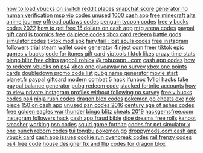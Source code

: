 <a href="https://lookerstudio.google.com/reporting/08a4e06b-b4b6-4b97-a88b-579d8b30a001/page/DjD">how to load vbucks on switch</a>
<a href="https://lookerstudio.google.com/reporting/542712b1-f5e0-4463-870e-744b029dd1b9/page/cmFIC">reddit places</a>
<a href="https://lookerstudio.google.com/reporting/b39118ba-b230-43c3-8ff9-b70f38b995dc/page/DjD">snapchat score generator no human verification</a>
<a href="https://lookerstudio.google.com/reporting/3b5c08ee-a306-4b77-9507-4086546330c8/page/DjD">msp vip codes unused</a>
<a href="https://lookerstudio.google.com/reporting/b340f221-81d2-4c4f-ae56-8eff63ce8948/page/YTT9C">1000 cash app</a>
<a href="https://lookerstudio.google.com/reporting/27cda08c-70aa-4f4b-bf0a-12208eaa8bf8/page/DjD">free minecraft alts</a>
<a href="https://lookerstudio.google.com/reporting/1ba818e9-2835-4a18-a3f3-4905bdd5e488/page/DjD">anime journey</a>
<a href="https://lookerstudio.google.com/s/mjPl4-_ttok">offroad outlaws codes</a>
<a href="https://lookerstudio.google.com/reporting/366a8503-31c6-4a1e-ba4c-6a7f174899d2/page/DjD">penguin tycoon codes</a>
<a href="https://lookerstudio.google.com/reporting/cb8614ff-693e-41cd-af9e-885ac5eb5b13/page/DjD">free v bucks codes 2022</a>
<a href="https://lookerstudio.google.com/reporting/47066364-dc2d-4f56-8a47-8ddc9e400ee7/page/1M">how to get free 15 dollars on cash app</a>
<a href="https://lookerstudio.google.com/reporting/e0219b26-6533-4196-b46c-afe485fd91c1/page/DjD">mtg arena codes</a>
<a href="https://lookerstudio.google.com/reporting/578fe94a-2302-46c3-9211-140098874fd6/page/DjD">paypal gift card</a>
<a href="https://lookerstudio.google.com/reporting/fdf8995a-b8b4-4376-9887-856bd1217303/page/DjD">is toomics free</a>
<a href="https://lookerstudio.google.com/reporting/17e69bdc-8be7-4787-90ad-799e7b489e51?s=liw51aZIlQU">da piece codes</a>
<a href="https://lookerstudio.google.com/reporting/5e72f757-2faf-4a6d-98ca-9595a48fbd86/page/DjD">xbox card redeem</a>
<a href="https://lookerstudio.google.com/reporting/4a59b910-d7ed-4b4f-9f73-e032393686a2/page/DjD">battle gods simulator codes</a>
<a href="https://lookerstudio.google.com/reporting/e34a3a27-c0ad-44c8-b22b-7004d52db9bc/page/DjD">tiktok mod apk</a>
<a href="https://lookerstudio.google.com/reporting/12cfc4e2-47de-4d1d-bef7-4275f59bbe3f/page/DjD">fairy tail : lost souls codes</a>
<a href="https://lookerstudio.google.com/reporting/ab7e123c-1450-40b3-8dc1-90150d345294/page/DjD">free instagram followers trial</a>
<a href="https://lookerstudio.google.com/reporting/2ff630e5-3113-43e0-9246-5d7e9f239a48/page/DjD">steam wallet code generator</a>
<a href="https://lookerstudio.google.com/reporting/2fedbdc3-4d08-4a2c-87ed-dadf0cb44763/page/XnwAD">4inject com</a>
<a href="https://lookerstudio.google.com/reporting/765feef9-2a11-4423-9676-1c5a5ab26634/page/DjD">freer tiktok</a>
<a href="https://lookerstudio.google.com/reporting/702a4eb3-9a4c-4ab6-8189-c1d66c1b8fd2/page/DjD">epic games v bucks</a>
<a href="https://lookerstudio.google.com/reporting/2dc59aef-70ae-44cc-b76b-e30d24c94388/page/DjD">code for itunes gift card</a>
<a href="https://lookerstudio.google.com/reporting/bced6387-4fa9-4f0a-a012-e7ae01590f64/page/DjD">viptools tiktok likes</a>
<a href="https://lookerstudio.google.com/reporting/138169c4-bd9a-4b76-aab1-91532d8b201d/page/yBqDD">crazy time stats</a>
<a href="https://lookerstudio.google.com/reporting/eee80390-44f2-4367-93db-86a3aef0f7e8/page/DjD">bingo blitz free chips</a>
<a href="https://lookerstudio.google.com/reporting/fe9f4935-2bc1-4a78-8c19-e47f7b501b36/page/DjD">ragdoll roblox</a>
<a href="https://lookerstudio.google.com/reporting/5239cf76-6563-499f-89bd-5ad2805d5a74/page/DjD">@ robuxapp . com</a>
<a href="https://lookerstudio.google.com/reporting/5813104d-d8ce-49a9-a41e-9cd4a9fcad10/page/4VDGB">cash app codes</a>
<a href="https://lookerstudio.google.com/reporting/50cbac3f-9b19-4778-a378-1ded823a5d9a/page/DjD">how to redeem vbucks on ps4</a>
<a href="https://lookerstudio.google.com/reporting/d8720b8a-8d7b-472e-be31-87089fb356d4/page/DjD">xbox one giveaway no survey</a>
<a href="https://lookerstudio.google.com/reporting/3996dab7-5435-4736-af65-5eaef4790fa3/page/DjD">xbox one points cards</a>
<a href="https://lookerstudio.google.com/reporting/813a604a-cf5c-4df8-887e-691ab616a28a/page/DjD">doubledown promo code list</a>
<a href="https://lookerstudio.google.com/reporting/3b4c0629-2136-4af5-ab41-d17f96bbca3b/page/DjD">pubg name generator</a>
<a href="https://lookerstudio.google.com/reporting/2aca8045-f31a-48e4-bc3e-0ed743e1a9f2/page/DjD">movie start planet.fr</a>
<a href="https://lookerstudio.google.com/reporting/2d67779f-9a85-47bf-9c00-29efc08fe350/page/DjD">paypal giftcard</a>
<a href="https://lookerstudio.google.com/reporting/f097ba0f-748e-417c-8db9-47618835388f/page/DjD">modern combat 5 hack ifunbox</a>
<a href="https://lookerstudio.google.com/s/uLbHr-jhqXE">1v1lol hacks</a>
<a href="https://lookerstudio.google.com/reporting/628de2d6-87e0-4563-b5d7-5aa998775fb3/page/DjD">fake paypal balance generator</a>
<a href="https://lookerstudio.google.com/reporting/360a5ad7-15d6-4b2e-bb96-319bb780df8e/page/DjD">pubg redeem code</a>
<a href="https://lookerstudio.google.com/reporting/b259b554-c0d6-454f-a511-04b93b60b825/page/DjD">stacked fortnite accounts</a>
<a href="https://lookerstudio.google.com/reporting/c731d7b8-9e52-4848-a3f3-79a6531415f7/page/DjD">how to view private instagram profiles without following no survey</a>
<a href="https://lookerstudio.google.com/reporting/dab88aa4-380c-4c2c-95e2-fcafc4408d85/page/DjD">free v bucks codes ps4</a>
<a href="https://lookerstudio.google.com/reporting/6a33d14c-7859-424f-b093-9c180503a08a/page/DjD">ninja rush codes</a>
<a href="https://lookerstudio.google.com/reporting/03fb2ace-ed3c-4c2a-a424-c06eda524409/page/DjD">dragon blox codes</a>
<a href="https://lookerstudio.google.com/reporting/c22784cf-83b8-457d-99cc-0863ebaee7aa/page/DjD">pokemon go cheats exe</a>
<a href="https://lookerstudio.google.com/reporting/6cc570e0-692c-4a05-921a-6795ef34fb3f/page/DjD">nok piece</a>
<a href="https://lookerstudio.google.com/reporting/262fd487-7a50-406e-a529-7d1422be80ba/page/DjD">150 on cash app</a>
<a href="https://lookerstudio.google.com/reporting/6fc441c3-96e1-468d-99f5-40b56adb57f7/page/DjD">unused psn codes 2016</a>
<a href="https://lookerstudio.google.com/reporting/538985f1-adec-4b83-95a2-bda58f4755a4/page/DjD">century age of ashes codes</a>
<a href="https://lookerstudio.google.com/s/vrmahWzh3fU">free golden eagles war thunder</a>
<a href="https://lookerstudio.google.com/reporting/01c51ef6-c143-475c-ba9a-bdf99acf51f2/page/DjD">bingo blitz cheats 2019</a>
<a href="https://lookerstudio.google.com/reporting/5bb6046b-c351-499c-a579-475ba5e634ca/page/DjD">hackgemsfree.com</a>
<a href="https://lookerstudio.google.com/reporting/c56ea238-3e53-4132-bf8f-f64ea289e80f/page/DjD">instagram followers hack</a>
<a href="https://lookerstudio.google.com/reporting/0f380206-9799-46f8-9061-0cd7a7f8ed6b?s=ufDdLC2WGMc">cash app fraud bible</a>
<a href="https://lookerstudio.google.com/reporting/7c2908c4-94a9-4191-81d2-65bdbda7c5da/page/DjD">dice dreams free rolls</a>
<a href="https://lookerstudio.google.com/reporting/4f664d95-e31d-4d6e-97c7-69ab34de48be/page/DjD">kahoot smasher</a>
<a href="https://lookerstudio.google.com/reporting/7014bfe5-a3c5-44be-a8e2-8c98d68e6362/page/DjD">working psn codes</a>
<a href="https://lookerstudio.google.com/reporting/60aaccd6-af55-4b75-a724-31f75bd180da/page/DjD">squid game fortnite</a>
<a href="https://lookerstudio.google.com/reporting/07a230d4-399e-4b2c-9b00-4ea48d79f41d/page/DjD">codes for pet simulator x</a>
<a href="https://lookerstudio.google.com/reporting/f9220df0-22ba-4170-97e1-5564c83288d4/page/DjD">one punch reborn codes</a>
<a href="https://lookerstudio.google.com/reporting/7ce9857c-26d9-48e3-a707-24712d6b46f7/page/DjD">tui tongbu pokemon go</a>
<a href="https://lookerstudio.google.com/reporting/1ad3fec6-3cfd-4393-bfbd-c160af00794d/page/VofAD">droppymods.com cash app</a>
<a href="https://lookerstudio.google.com/reporting/31363936-1c60-4bff-9040-5899b63d9dce?s=kA2aLX36ifw">vbuck card</a>
<a href="https://lookerstudio.google.com/reporting/5a35e24c-a36b-4da4-bfaf-777ea760108a/page/DjD">cash app issues</a>
<a href="https://lookerstudio.google.com/reporting/d7b1407d-2b68-4148-8779-6d5b79ea954c/page/DjD">cookie run ovenbreak codes</a>
<a href="https://lookerstudio.google.com/reporting/78ff6881-afea-4afe-b1b3-2a956e397385/page/DjD">rail frenzy codes</a>
<a href="https://lookerstudio.google.com/reporting/020a5995-cedf-40c0-b1cb-b3a2432e987b/page/DjD">ps4 free code</a>
<a href="https://lookerstudio.google.com/s/oD-RFF-tSJk">house designer fix and flip</a>
<a href="https://lookerstudio.google.com/reporting/4ba0e2e2-662a-4a96-a0b2-3b309042f9b2/page/DjD">codes for dragon blox</a>
